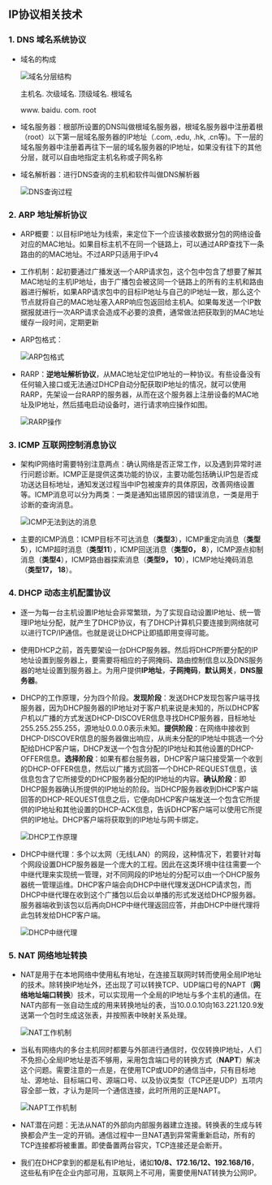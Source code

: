 ## IP协议相关技术

### 1. DNS 域名系统协议

-   域名的构成

    ![域名分层结构](https://github.com/CyS2020/Notebook/raw/master/%E7%AC%94%E8%AE%B0%E5%9B%BE%E7%89%87/%E5%9F%9F%E5%90%8D%E7%9A%84%E5%88%86%E5%B1%82%E7%BB%93%E6%9E%84.jpg)

    主机名. 次级域名. 顶级域名. 根域名

      www.     baidu.       com.       root

-   域名服务器：根部所设置的DNS叫做根域名服务器，根域名服务器中注册着根（root）以下第一层域名服务器的IP地址（.com, .edu, .hk, .cn等)。下一层的域名服务器中注册着再往下一层的域名服务器的IP地址，如果没有往下的其他分层，就可以自由地指定主机名称或子网名称

-   域名解析器：进行DNS查询的主机和软件叫做DNS解析器

    ![DNS查询过程](https://github.com/CyS2020/Notebook/raw/master/%E7%AC%94%E8%AE%B0%E5%9B%BE%E7%89%87/DNS%E6%9F%A5%E8%AF%A2%E8%BF%87%E7%A8%8B.png)

### 2. ARP 地址解析协议

-   ARP概要：以目标IP地址为线索，来定位下一个应该接收数据分包的网络设备对应的MAC地址。如果目标主机不在同一个链路上，可以通过ARP查找下一条路由的的MAC地址。不过ARP只适用于IPv4

-   工作机制：起初要通过广播发送一个ARP请求包，这个包中包含了想要了解其MAC地址的主机IP地址，由于广播包会被这同一个链路上的所有的主机和路由器进行解析，如果ARP请求包中的目标IP地址与自己的IP地址一致，那么这个节点就将自己的MAC地址塞入ARP响应包返回给主机A。如果每发送一个IP数据报就进行一次ARP请求会造成不必要的浪费，通常做法把获取到的MAC地址缓存一段时间，定期更新

-   ARP包格式：

    ![ARP包格式](https://github.com/CyS2020/Notebook/raw/master/%E7%AC%94%E8%AE%B0%E5%9B%BE%E7%89%87/ARP%E5%8C%85%E6%A0%BC%E5%BC%8F.jpg)

-   RARP：**逆地址解析协议**，从MAC地址定位IP地址的一种协议。有些设备没有任何输入接口或无法通过DHCP自动分配获取IP地址的情况，就可以使用RARP，先架设一台RARP的服务器，从而在这个服务器上注册设备的MAC地址及IP地址，然后插电启动设备时，进行请求响应操作如图。

    ![RARP操作](https://github.com/CyS2020/Notebook/raw/master/%E7%AC%94%E8%AE%B0%E5%9B%BE%E7%89%87/RARP%E6%93%8D%E4%BD%9C.jpg)

### 3. ICMP 互联网控制消息协议

-   架构IP网络时需要特别注意两点：确认网络是否正常工作，以及遇到异常时进行问题诊断。ICMP正是提供这类功能的协议，主要功能包括确认IP包是否成功送达目标地址，通知发送过程当中IP包被废弃的具体原因，改善网络设置等。ICMP消息可以分为两类：一类是通知出错原因的错误消息，一类是用于诊断的查询消息。

    ![ICMP无法到达的消息](https://github.com/CyS2020/Notebook/raw/master/%E7%AC%94%E8%AE%B0%E5%9B%BE%E7%89%87/ICMP%E6%97%A0%E6%B3%95%E5%88%B0%E8%BE%BE%E6%B6%88%E6%81%AF.jpg)

-   主要的ICMP消息：ICMP目标不可达消息（**类型3**），ICMP重定向消息（**类型5**），ICMP超时消息（**类型11**），ICMP回送消息（**类型0， 8**），ICMP源点抑制消息（**类型4**），ICMP路由器探索消息（**类型9， 10**），ICMP地址掩码消息（**类型17， 18**）。

### 4. DHCP 动态主机配置协议

-   逐一为每一台主机设置IP地址会非常繁琐，为了实现自动设置IP地址、统一管理IP地址分配，就产生了DHCP协议，有了DHCP计算机只要连接到网络就可以进行TCP/IP通信。也就是说让DHCP让即插即用变得可能。

-   使用DHCP之前，首先要架设一台DHCP服务器。然后将DHCP所要分配的IP地址设置到服务器上，要需要将相应的子网掩码、路由控制信息以及DNS服务器的地址设置到服务器上。为用户提供**IP地址**，**子网掩码**，**默认网关**，**DNS服务器**。

-   DHCP的工作原理，分为四个阶段。**发现阶段**：发送DHCP发现包客户端寻找服务器，因为DHCP服务器的IP地址对于客户机来说是未知的，所以DHCP客户机以广播的方式发送DHCP-DISCOVER信息寻找DHCP服务器，目标地址255.255.255.255，源地址0.0.0.0表示未知。**提供阶段**：在网络中接收到DHCP-DISCOVER信息的服务器做出响应，从尚未分配的IP地址中挑选一个分配给DHCP客户端，DHCP发送一个包含分配的IP地址和其他设置的DHCP-OFFER信息。**选择阶段**：如果有都台服务器，DHCP客户端只接受第一个收到的DHCP-OFFER信息，然后以广播方式回答一个DHCP-REQUEST信息，该信息包含了它所接受的DHCP服务器分配的IP地址的内容。**确认阶段**：即DHCP服务器确认所提供的IP地址的阶段。当DHCP服务器收到DHCP客户端回答的DHCP-REQUEST信息之后，它便向DHCP客户端发送一个包含它所提供的IP地址和其他设置的DHCP-ACK信息，告诉DHCP客户端可以使用它所提供的IP地址。DHCP客户端将获取到的IP地址与网卡绑定。

    ![DHCP工作原理](https://github.com/CyS2020/Notebook/raw/master/%E7%AC%94%E8%AE%B0%E5%9B%BE%E7%89%87/DHCP%E5%B7%A5%E4%BD%9C%E5%8E%9F%E7%90%86.png)

-   DHCP中继代理：多个以太网（无线LAN）的网段，这种情况下，若要针对每个网段设置DHCP服务器是一个庞大的工程。因此在这类环境中往往需要一个中继代理来实现统一管理，对不同网段的IP地址的分配可以由一个DHCP服务器统一管理运维。DHCP客户端会向DHCP中继代理发送DHCP请求包，而DHCP中继代理在收到这个广播包以后会以单播的形式发送给DHCP服务器。服务器端收到该包以后再向DHCP中继代理返回应答，并由DHCP中继代理将此包转发给DHCP客户端。

    ![DHCP中继代理](https://github.com/CyS2020/Notebook/raw/master/%E7%AC%94%E8%AE%B0%E5%9B%BE%E7%89%87/DHCP%E4%B8%AD%E7%BB%A7%E4%BB%A3%E7%90%86.jpg)

### 5. NAT 网络地址转换

-   NAT是用于在本地网络中使用私有地址，在连接互联网时转而使用全局IP地址的技术。除转换IP地址外，还出现了可以转换TCP、UDP端口号的NAPT（**网络地址端口转换**）技术，可以实现用一个全局的IP地址与多个主机的通信。在NAT内部有一张自动生成的用来转换地址的表，当10.0.0.10向163.221.120.9发送第一个包时生成这张表，并按照表中映射关系处理。

    ![NAT工作机制]()

-   当私有网络内的多台主机同时都要与外部进行通信时，仅仅转换IP地址，人们不免担心全局IP地址是否不够用，采用包含端口号的转换方式（**NAPT**）解决这个问题。需要注意的一点是，在使用TCP或UDP的通信当中，只有目标地址、源地址、目标端口号、源端口号、以及协议类型（TCP还是UDP）五项内容全部一致，才认为是同一个通信连接，此时所用的正是NAPT。

    ![NAPT工作机制]()

-   NAT潜在问题：无法从NAT的外部向内部服务器建立连接。转换表的生成与转换都会产生一定的开销。通信过程中一旦NAT遇到异常需重新启动，所有的TCP连接都将被重置。即使备置两台容灾，TCP连接还是会断开。

-   我们在DHCP拿到的都是私有IP地址，诸如**10/8、172.16/12、192.168/16**，这些私有IP在企业内部可用，互联网上不可用，需要使用NAT转换为公网IP。